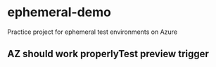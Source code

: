 # ephemeral-demo
 Practice project for ephemeral test environments on Azure
## AZ should work properlyTest preview trigger

